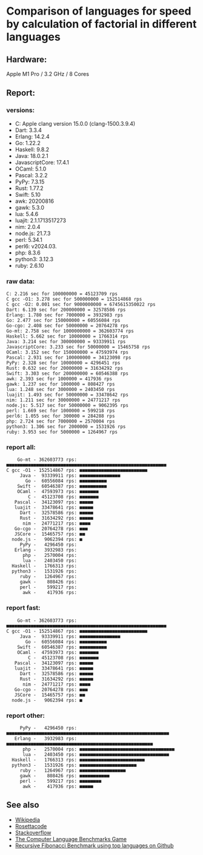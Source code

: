 Comparison of languages for speed by calculation of factorial in different languages
====================================================================================

Hardware:
---------
Apple M1 Pro / 3.2 GHz / 8 Cores


Report:
-------
### versions:

  * C: Apple clang version 15.0.0 (clang-1500.3.9.4)
  * Dart: 3.3.4
  * Erlang: 14.2.4
  * Go: 1.22.2
  * Haskell: 9.8.2
  * Java: 18.0.2.1
  * JavascriptCore: 17.4.1
  * OCaml: 5.1.0
  * Pascal: 3.2.2
  * PyPy: 7.3.15
  * Rust: 1.77.2
  * Swift: 5.10
  * awk: 20200816
  * gawk: 5.3.0
  * lua: 5.4.6
  * luajit: 2.1.1713517273
  * nim: 2.0.4
  * node.js: 21.7.3
  * perl: 5.34.1
  * perl6:  v2024.03.
  * php: 8.3.6
  * python3: 3.12.3
  * ruby: 2.6.10


### raw data:

    C: 2.216 sec for 100000000 = 45123709 rps
    C gcc -O1: 3.278 sec for 500000000 = 152514868 rps
    C gcc -O2: 0.001 sec for 9000000000 = 6745615350022 rps
    Dart: 6.139 sec for 200000000 = 32578586 rps
    Erlang: 1.780 sec for 7000000 = 3932983 rps
    Go: 2.477 sec for 150000000 = 60556084 rps
    Go-cgo: 2.408 sec for 50000000 = 20764278 rps
    Go-mt: 2.758 sec for 1000000000 = 362603774 rps
    Haskell: 5.662 sec for 10000000 = 1766314 rps
    Java: 3.214 sec for 300000000 = 93339911 rps
    JavascriptCore: 3.233 sec for 50000000 = 15465758 rps
    OCaml: 3.152 sec for 150000000 = 47593974 rps
    Pascal: 2.931 sec for 100000000 = 34123098 rps
    PyPy: 2.328 sec for 10000000 = 4296451 rps
    Rust: 0.632 sec for 20000000 = 31634292 rps
    Swift: 3.303 sec for 200000000 = 60546388 rps
    awk: 2.393 sec for 1000000 = 417936 rps
    gawk: 1.237 sec for 1000000 = 808427 rps
    lua: 1.248 sec for 3000000 = 2403450 rps
    luajit: 1.493 sec for 50000000 = 33478642 rps
    nim: 1.211 sec for 30000000 = 24771217 rps
    node.js: 5.517 sec for 50000000 = 9062395 rps
    perl: 1.669 sec for 1000000 = 599218 rps
    perl6: 1.055 sec for 300000 = 284288 rps
    php: 2.724 sec for 7000000 = 2570004 rps
    python3: 1.306 sec for 2000000 = 1531926 rps
    ruby: 3.953 sec for 5000000 = 1264967 rps


### report all:

        Go-mt - 362603773 rps: ■■■■■■■■■■■■■■■■■■■■■■■■■■■■■■■■■■■■■■■■■■■■■■■■■■■■■■■■■■■
    C gcc -O1 - 152514867 rps: ■■■■■■■■■■■■■■■■■■■■■■■■■
         Java -  93339911 rps: ■■■■■■■■■■■■■■■
           Go -  60556084 rps: ■■■■■■■■■■
        Swift -  60546387 rps: ■■■■■■■■■■
        OCaml -  47593973 rps: ■■■■■■■
            C -  45123708 rps: ■■■■■■■
       Pascal -  34123097 rps: ■■■■■
       luajit -  33478641 rps: ■■■■■
         Dart -  32578586 rps: ■■■■■
         Rust -  31634292 rps: ■■■■■
          nim -  24771217 rps: ■■■■
       Go-cgo -  20764278 rps: ■■■
       JSCore -  15465757 rps: ■■
      node.js -   9062394 rps: ■
         PyPy -   4296450 rps: 
       Erlang -   3932983 rps: 
          php -   2570004 rps: 
          lua -   2403450 rps: 
      Haskell -   1766313 rps: 
      python3 -   1531926 rps: 
         ruby -   1264967 rps: 
         gawk -    808426 rps: 
         perl -    599217 rps: 
          awk -    417936 rps: 

### report fast:

        Go-mt - 362603773 rps: ■■■■■■■■■■■■■■■■■■■■■■■■■■■■■■■■■■■■■■■■■■■■■■■■■■■■■■■■■■■
    C gcc -O1 - 152514867 rps: ■■■■■■■■■■■■■■■■■■■■■■■■■
         Java -  93339911 rps: ■■■■■■■■■■■■■■■
           Go -  60556084 rps: ■■■■■■■■■■
        Swift -  60546387 rps: ■■■■■■■■■■
        OCaml -  47593973 rps: ■■■■■■■
            C -  45123708 rps: ■■■■■■■
       Pascal -  34123097 rps: ■■■■■
       luajit -  33478641 rps: ■■■■■
         Dart -  32578586 rps: ■■■■■
         Rust -  31634292 rps: ■■■■■
          nim -  24771217 rps: ■■■■
       Go-cgo -  20764278 rps: ■■■
       JSCore -  15465757 rps: ■■
      node.js -   9062394 rps: ■

### report other:

         PyPy -   4296450 rps: ■■■■■■■■■■■■■■■■■■■■■■■■■■■■■■■■■■■■■■■■■■■■■■■■■■■■■■■■■■■■
       Erlang -   3932983 rps: ■■■■■■■■■■■■■■■■■■■■■■■■■■■■■■■■■■■■■■■■■■■■■■■■■■■■■■
          php -   2570004 rps: ■■■■■■■■■■■■■■■■■■■■■■■■■■■■■■■■■■■
          lua -   2403450 rps: ■■■■■■■■■■■■■■■■■■■■■■■■■■■■■■■■■
      Haskell -   1766313 rps: ■■■■■■■■■■■■■■■■■■■■■■■■
      python3 -   1531926 rps: ■■■■■■■■■■■■■■■■■■■■■
         ruby -   1264967 rps: ■■■■■■■■■■■■■■■■■
         gawk -    808426 rps: ■■■■■■■■■■■
         perl -    599217 rps: ■■■■■■■■
          awk -    417936 rps: ■■■■■



See also
--------

  * [Wikipedia](http://en.wikipedia.org/wiki/Factorial)
  * [Rosettacode](http://rosettacode.org/wiki/Factorial)
  * [Stackoverflow](http://stackoverflow.com/questions/23930/factorial-algorithms-in-different-languages)
  * [The Computer Language Benchmarks Game](https://benchmarksgame-team.pages.debian.net/benchmarksgame/index.html)
  * [Recursive Fibonacci Benchmark using top languages on Github](https://github.com/drujensen/fib)

